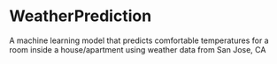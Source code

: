 # WeatherPrediction
A machine learning model that predicts comfortable temperatures for a room inside a house/apartment using weather data from San Jose, CA
